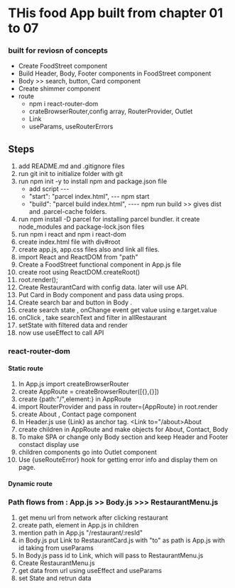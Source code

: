 # THis food App built from chapter 01 to 07

### built for reviosn of concepts

- Create FoodStreet component
- Build Header, Body, Footer components in FoodStreet component
- Body >> search, button, Card component
- Create shimmer component
- route
  - npm i react-router-dom
  - crateBrowserRouter,config array, RouterProvider, Outlet
  - Link
  - useParams, useRouterErrors

## Steps

1. add README.md and .gitignore files
2. run git init to initialize folder with git
3. run npm init -y to install npm and package.json file
   - add script ---
   - "start": "parcel index.html", --- npm start
   - "build": "parcel build index.html", ---- npm run build >> gives dist and .parcel-cache folders.
4. run npm install -D parcel for installing parcel bundler. it create node_modules and package-lock.json files
5. run npm i react and npm i react-dom
6. create index.html file with div#root
7. create app.js, app.css files also and link all files.
8. import React and ReactDOM from "path"
9. Create a FoodStreet functional component in App.js file
10. create root using ReactDOM.createRoot()
11. root.render(<FoodStreet />);
12. Create RestaurantCard with config data. later will use API.
13. Put Card in Body component and pass data using props.
14. Create search bar and button in Body .
15. create search state , onChange event get value using e.target.value
16. onClick , take searchText and filter in allRestaurant
17. setState with filtered data and render
18. now use useEffect to call API

### react-router-dom

#### Static route

1. In App.js import createBrowserRouter
2. create AppRoute = createBrowserRouter([{},{}])
3. create {path:"/",element:<FoodStreet />} in AppRoute
4. import RouterProvider and pass in router={AppRoute} in root.render
5. create About , Contact page component
6. In Header.js use {Link} as anchor tag. <Link to="/about>About<Link/>
7. create children in AppRoute and make objects for About, Contact, Body
8. To make SPA or change only Body section and keep Header and Footer constact display use <Outlet />
9. children components go into Outlet component
10. Use {useRouteError} hook for getting error info and display them on page.

#### Dynamic route

### Path flows from : App.js >> Body.js >>> RestaurantMenu.js

1. get menu url from network after clicking restaurant
2. create path, element in App.js in children
3. mention path in App.js "/restaurant/:resId"
4. in Body.js put Link to RestaurantCard.js with "to" as path is App.js with id taking from useParams
5. In Body.js pass id to Link, which will pass to RestaurantMenu.js
6. Create RestaurantMenu.js
7. get data from url using useEffect and useParams
8. set State and retrun data
